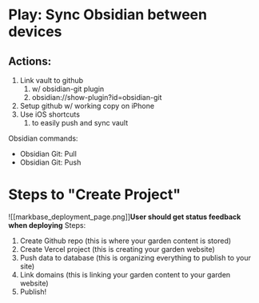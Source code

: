 

# Play: Sync Obsidian between devices
## Actions:
1. Link vault to github
	1. w/ obsidian-git plugin
	2. obsidian://show-plugin?id=obsidian-git
2. Setup github w/ working copy on iPhone
3. Use iOS shortcuts
	1. to easily push and sync vault

Obsidian commands:
- Obsidian Git: Pull
- Obsidian Git: Push

# Steps to "Create Project"
![[markbase_deployment_page.png]]**User should get status feedback when deploying**
Steps:
1. Create Github repo (this is where your garden content is stored)
2. Create Vercel project (this is creating your garden website)
3. Push data to database (this is organizing everything to publish to your site)
4. Link domains (this is linking your garden content to your garden website)
5. Publish!